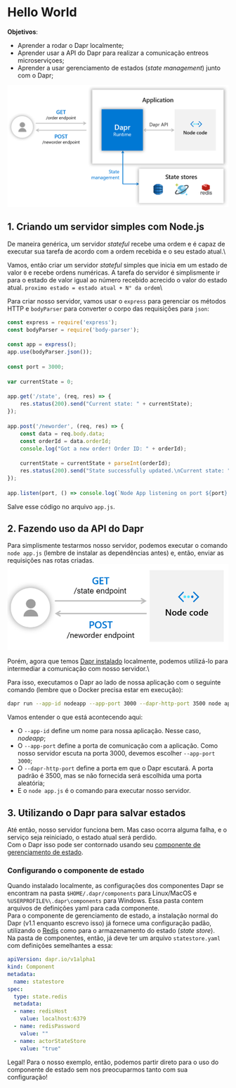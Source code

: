 # Hello World

**Objetivos**:
- Aprender a rodar o Dapr localmente;
- Aprender usar a API do Dapr para realizar a comunicação entreos microserviçoes;
- Aprender a usar gerenciamento de estados (_state management_) junto com o Dapr;


![Architecture Diagram](https://github.com/dapr/quickstarts/raw/master/hello-world/img/Architecture_Diagram.png)

## 1. Criando um servidor simples com Node.js
De maneira genérica, um servidor _stateful_ recebe uma ordem e é capaz de executar sua tarefa de acordo com a ordem recebida e o seu estado atual.\

Vamos, então criar um servidor _stateful_ simples que inicia em um estado de valor `0` e recebe ordens numéricas. A tarefa do servidor é simplismente ir para o estado de valor igual ao número recebido acrecido o valor do estado atual.
    `proximo estado = estado atual + N° da ordem`\

Para criar nosso servidor, vamos usar o `express` para gerenciar os métodos HTTP e `bodyParser` para converter o corpo das requisições para `json`:
~~~js
const express = require('express');
const bodyParser = require('body-parser');

const app = express();
app.use(bodyParser.json());

const port = 3000;

var currentState = 0;

app.get('/state', (req, res) => {
    res.status(200).send("Current state: " + currentState);
});

app.post('/neworder', (req, res) => {
    const data = req.body.data;
    const orderId = data.orderId;
    console.log("Got a new order! Order ID: " + orderId);
    
    currentState = currentState + parseInt(orderId); 
    res.status(200).send("State successfully updated.\nCurrent state: " + currentState);
});

app.listen(port, () => console.log(`Node App listening on port ${port}!`));
~~~

Salve esse código no arquivo `app.js`.

## 2. Fazendo uso da API do Dapr
Para simplismente testarmos nosso servidor, podemos executar o comando `node app.js` (lembre de instalar as dependências antes) e, então, enviar as requisições nas rotas criadas.\
![](Architecture-Just_Node_Server.png)

Porém, agora que temos [Dapr instalado](../Dapr%20-%20Implementacao.md#Instalações) localmente, podemos utilizá-lo para intermediar a comunicação com nosso servidor.\

Para isso, executamos o Dapr ao lado de nossa aplicação com o seguinte comando (lembre que o Docker precisa estar em execução):
~~~sh
dapr run --app-id nodeapp --app-port 3000 --dapr-http-port 3500 node app.js
~~~

Vamos entender o que está acontecendo aqui:
- O `--app-id` define um nome para nossa aplicação. Nesse caso, _nodeapp_;
- O `--app-port` define a porta de comunicação com a aplicação. Como nosso servidor escuta na porta 3000, devemos escolher `--app-port 3000`;
- O `--dapr-http-port` define a porta em que o Dapr escutará. A porta padrão é 3500, mas se não fornecida será escolhida uma porta aleatória;
- E o `node app.js` é o comando para executar nosso servidor.



## 3. Utilizando o Dapr para salvar estados
Até então, nosso servidor funciona bem. Mas caso ocorra alguma falha, e o serviço seja reiniciado, o estado atual será perdido.\
Com o Dapr isso pode ser contornado usando seu [componente de gerenciamento de estado](https://github.com/dapr/components-contrib/tree/master/state).

### Configurando o componente de estado
Quando instalado localmente, as configurações dos componentes Dapr se encontram na pasta `$HOME/.dapr/components` para Linux/MacOS e `%USERPROFILE%\.dapr\components` para Windows. Essa pasta contem arquivos de definições yaml para cada componente.\
Para o componente de gerenciamento de estado, a instalação normal do Dapr (v1.1 enquanto escrevo isso) já fornece uma configuração padão, utilizando o [Redis](https://redis.io/) como para o armazenamento do estado (_state store_).\
Na pasta de componentes, então, já deve ter um arquivo `statestore.yaml` com definições semelhantes a essa:
```yaml
apiVersion: dapr.io/v1alpha1
kind: Component
metadata:
  name: statestore
spec:
  type: state.redis
  metadata:
  - name: redisHost
    value: localhost:6379
  - name: redisPassword
    value: ""
  - name: actorStateStore
    value: "true"
```

Legal! Para o nosso exemplo, então, podemos partir direto para o uso do componente de estado sem nos preocuparmos tanto com sua configuração!



